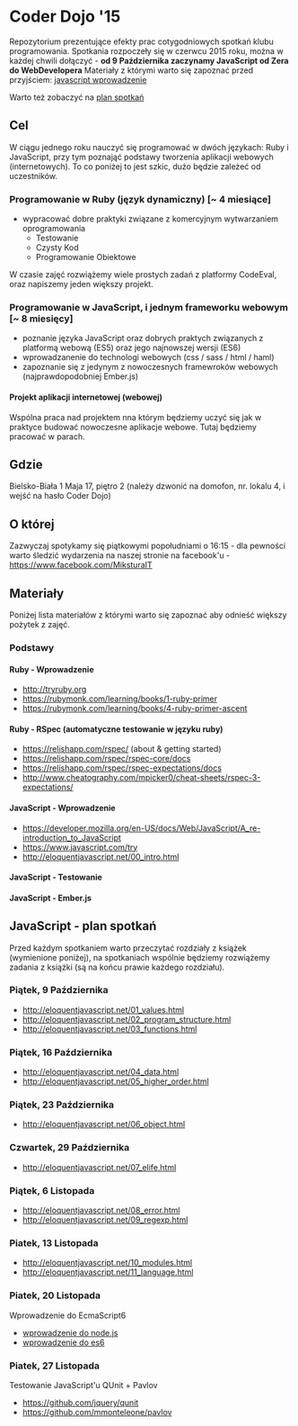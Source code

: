# Coder Dojo '15

Repozytorium prezentujące efekty prac cotygodniowych spotkań klubu programowania. Spotkania rozpoczeły się w czerwcu 2015 roku, można w każdej chwili dołączyć - __od 9 Października zaczynamy JavaScript od Zera do WebDevelopera__ 
Materiały z którymi warto się zapoznać przed przyjściem: [javascript wprowadzenie](https://github.com/miksturait/coder-dojo-2015/blob/master/README.md#javascript---wprowadzenie) 

Warto też zobaczyć na [plan spotkań](https://github.com/miksturait/coder-dojo-2015/#javascript---plan-spotka%C5%84)

## Cel

W ciągu jednego roku nauczyć się programować w dwóch językach: Ruby i JavaScript, przy tym poznająć podstawy tworzenia aplikacji webowych (internetowych). To co poniżej to jest szkic, dużo będzie zależeć od uczestników.

### Programowanie w Ruby (język dynamiczny) [~ 4 miesiące]
* wypracować dobre praktyki związane z komercyjnym wytwarzaniem oprogramowania 
  * Testowanie
  * Czysty Kod
  * Programowanie Obiektowe

W czasie zajęć rozwiążemy wiele prostych zadań z platformy CodeEval, oraz napiszemy jeden większy projekt.

### Programowanie w JavaScript, i jednym frameworku webowym [~ 8 miesięcy]

* poznanie języka JavaScript oraz dobrych praktych związanych z platformą webową (ES5) oraz jego najnowszej wersji (ES6)
* wprowadzanenie do technologi webowych (css / sass / html / haml)
* zapoznanie się z jedynym z nowoczesnych framewroków webowych (najprawdopodobniej Ember.js) 

#### Projekt aplikacji internetowej (webowej)

Wspólna praca nad projektem nna którym będziemy uczyć się jak w praktyce budować nowoczesne aplikacje webowe. Tutaj będziemy pracować w parach.


## Gdzie

Bielsko-Biała 1 Maja 17, piętro 2 (należy dzwonić na domofon, nr. lokalu 4, i wejść na hasło Coder Dojo) 

## O której

Zazwyczaj spotykamy się piątkowymi popołudniami o 16:15 - dla pewności warto śledzić wydarzenia na naszej stronie na facebook'u - https://www.facebook.com/MiksturaIT

## Materiały

Poniżej lista materiałów z którymi warto się zapoznać aby odnieść większy pożytek z zajęć. 

### Podstawy 

#### Ruby - Wprowadzenie

* http://tryruby.org
* https://rubymonk.com/learning/books/1-ruby-primer
* https://rubymonk.com/learning/books/4-ruby-primer-ascent

#### Ruby - RSpec (automatyczne testowanie w języku ruby)

* https://relishapp.com/rspec/ (about & getting started)
* https://relishapp.com/rspec/rspec-core/docs
* https://relishapp.com/rspec/rspec-expectations/docs
* http://www.cheatography.com/mpicker0/cheat-sheets/rspec-3-expectations/

#### JavaScript - Wprowadzenie

* https://developer.mozilla.org/en-US/docs/Web/JavaScript/A_re-introduction_to_JavaScript
* https://www.javascript.com/try
* http://eloquentjavascript.net/00_intro.html

#### JavaScript - Testowanie

#### JavaScript - Ember.js 


## JavaScript - plan spotkań

Przed każdym spotkaniem warto przeczytać rozdziały z książek (wymienione poniżej), na spotkaniach wspólnie będziemy rozwiążemy zadania z książki (są na końcu prawie każdego rozdziału).

### Piątek, 9 Października

* http://eloquentjavascript.net/01_values.html
* http://eloquentjavascript.net/02_program_structure.html
* http://eloquentjavascript.net/03_functions.html

### Piątek, 16 Października

* http://eloquentjavascript.net/04_data.html
* http://eloquentjavascript.net/05_higher_order.html

### Piątek, 23 Października

* http://eloquentjavascript.net/06_object.html

### Czwartek, 29 Października

* http://eloquentjavascript.net/07_elife.html

### Piątek, 6 Listopada

* http://eloquentjavascript.net/08_error.html
* http://eloquentjavascript.net/09_regexp.html
 
### Piatek, 13 Listopada

* http://eloquentjavascript.net/10_modules.html
* http://eloquentjavascript.net/11_language.html

### Piatek, 20 Listopada

Wprowadzenie do EcmaScript6

* [wprowadzenie do node.js](https://github.com/tb/miami-node-js) 
* [wprowadzenie do es6](https://github.com/tb/es6-workshop)

### Piatek, 27 Listopada

Testowanie JavaScript'u QUnit + Pavlov

* https://github.com/jquery/qunit
* https://github.com/mmonteleone/pavlov
